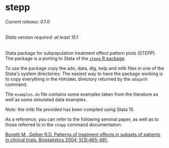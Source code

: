 # stepp
###### Current release: 0.1.0
###### Stata version required: at least 15.1
Stata package for subpopulation treatment effect pattern plots (STEPP). The package is a porting to Stata of the [`stepp` R package](https://cran.r-project.org/web/packages/stepp/index.html).

To use the package copy the ado, data, dlg, help and mlib files in one of the Stata's system directories. The easiest way to have the package working is to copy everything in the `PERSONAL` directory returned by the `adopath` command.

The `examples.do` file contains some examples taken from the literature as well as some simulated data examples.

*Note:* the mlib file provided has been compiled using Stata 15.

As a reference, you can refer to the following seminal paper, as well as to those referred to in the `stepp` command documentation:

[Bonetti M., Gelber R.D. Patterns of treatment effects in subsets of patients in clinical trials. Biostatistics 2004; 5(3):465-481.](https://academic.oup.com/biostatistics/article/5/3/465/310199)
